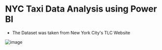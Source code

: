 # NYC Taxi Data Analysis using Power BI

- The Dataset was taken from New York City's TLC Website

![image](https://github.com/zahra-q/nyc-taxi-data-analysis-powerbi/assets/58932323/e6698082-63eb-451c-b722-c15a1d9f40fa)
